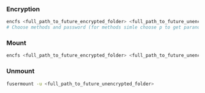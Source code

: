 ### Encryption
```bash
encfs <full_path_to_future_encrypted_folder> <full_path_to_future_unencrypted_folder>
# Choose methods and password (for methods simle choose p to get paranoic options)
```

### Mount
```bash
encfs <full_path_to_future_encrypted_folder> <full_path_to_future_unencrypted_folder>
```

### Unmount
```bash
fusermount -u <full_path_to_future_unencrypted_folder>
```